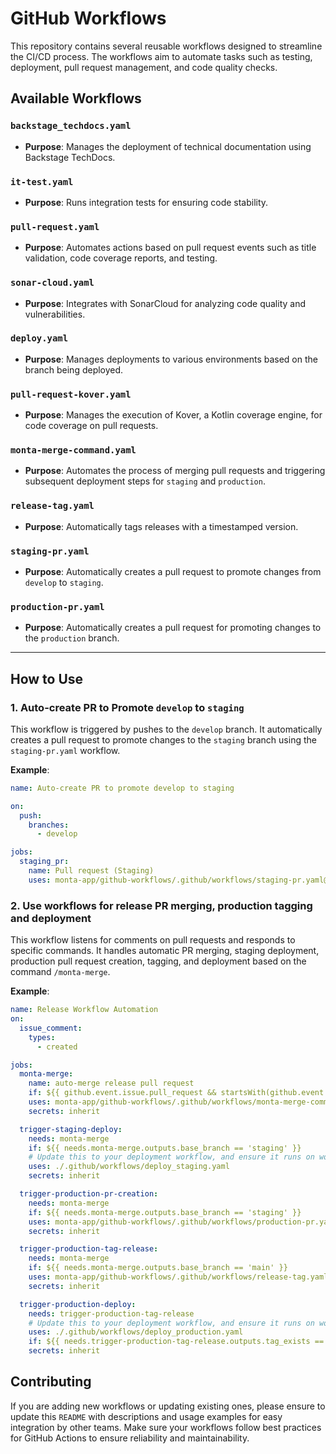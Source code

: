 # GitHub Workflows

This repository contains several reusable workflows designed to streamline the CI/CD process. The workflows aim to automate tasks such as testing, deployment, pull request management, and code quality checks.

## Available Workflows

### `backstage_techdocs.yaml`
- **Purpose**: Manages the deployment of technical documentation using Backstage TechDocs.

### `it-test.yaml`
- **Purpose**: Runs integration tests for ensuring code stability.

### `pull-request.yaml`
- **Purpose**: Automates actions based on pull request events such as title validation, code coverage reports, and testing.

### `sonar-cloud.yaml`
- **Purpose**: Integrates with SonarCloud for analyzing code quality and vulnerabilities.

### `deploy.yaml`
- **Purpose**: Manages deployments to various environments based on the branch being deployed.

### `pull-request-kover.yaml`
- **Purpose**: Manages the execution of Kover, a Kotlin coverage engine, for code coverage on pull requests.

### `monta-merge-command.yaml`
- **Purpose**: Automates the process of merging pull requests and triggering subsequent deployment steps for `staging` and `production`.

### `release-tag.yaml`
- **Purpose**: Automatically tags releases with a timestamped version.

### `staging-pr.yaml`
- **Purpose**: Automatically creates a pull request to promote changes from `develop` to `staging`.

### `production-pr.yaml`
- **Purpose**: Automatically creates a pull request for promoting changes to the `production` branch.
---

## How to Use

### 1. **Auto-create PR to Promote `develop` to `staging`**

This workflow is triggered by pushes to the `develop` branch. It automatically creates a pull request to promote changes to the `staging` branch using the `staging-pr.yaml` workflow.

**Example**:
```yaml
name: Auto-create PR to promote develop to staging

on:
  push:
    branches:
      - develop

jobs:
  staging_pr:
    name: Pull request (Staging)
    uses: monta-app/github-workflows/.github/workflows/staging-pr.yaml@v2
```

### 2. **Use workflows for release PR merging, production tagging and deployment**

This workflow listens for comments on pull requests and responds to specific commands.
It handles automatic PR merging, staging deployment, production pull request creation, tagging, and deployment based on the command `/monta-merge`.

**Example**:
```yaml
name: Release Workflow Automation
on:
  issue_comment:
    types:
      - created

jobs:
  monta-merge:
    name: auto-merge release pull request
    if: ${{ github.event.issue.pull_request && startsWith(github.event.comment.body, '/monta-merge') }}
    uses: monta-app/github-workflows/.github/workflows/monta-merge-command.yaml@v2
    secrets: inherit

  trigger-staging-deploy:
    needs: monta-merge
    if: ${{ needs.monta-merge.outputs.base_branch == 'staging' }}
    # Update this to your deployment workflow, and ensure it runs on workflow_call
    uses: ./.github/workflows/deploy_staging.yaml 
    secrets: inherit

  trigger-production-pr-creation:
    needs: monta-merge
    if: ${{ needs.monta-merge.outputs.base_branch == 'staging' }}
    uses: monta-app/github-workflows/.github/workflows/production-pr.yaml@v2
    secrets: inherit

  trigger-production-tag-release:
    needs: monta-merge
    if: ${{ needs.monta-merge.outputs.base_branch == 'main' }}
    uses: monta-app/github-workflows/.github/workflows/release-tag.yaml@v2
    secrets: inherit

  trigger-production-deploy:
    needs: trigger-production-tag-release
    # Update this to your deployment workflow, and ensure it runs on workflow_call
    uses: ./.github/workflows/deploy_production.yaml
    if: ${{ needs.trigger-production-tag-release.outputs.tag_exists == 'false' }}
    secrets: inherit
```

## Contributing ##

If you are adding new workflows or updating existing ones, please ensure to update this `README` with descriptions and usage examples for easy integration by other teams. Make sure your workflows follow best practices for GitHub Actions to ensure reliability and maintainability.